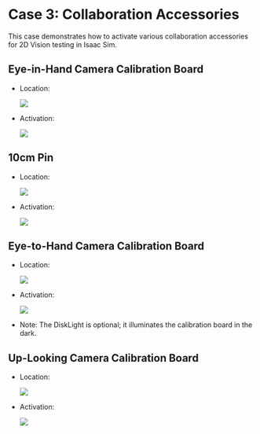 # Case 3: Collaboration Accessories

This case demonstrates how to activate various collaboration accessories for 2D Vision testing in Isaac Sim.

## Eye-in-Hand Camera Calibration Board

-   Location:

    ![](images/20250115143707.png)

-   Activation:

    ![](images/20250115143638.png)

## 10cm Pin

-   Location:

    ![](images/20250115143959.png)

-   Activation:

    ![](images/20250115144123.png)

## Eye-to-Hand Camera Calibration Board

-   Location:

    ![](images/20250115144610.png)

-   Activation:

    ![](images/20250115144505.png)

-   Note: The DiskLight is optional; it illuminates the calibration board in the dark.

## Up-Looking Camera Calibration Board

-   Location:

    ![](images/20250115145224.png)

-   Activation:


    ![](images/20250115145537.png)
